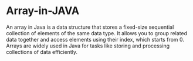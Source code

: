 # Array-in-JAVA
An array in Java is a data structure that stores a fixed-size sequential collection of elements of the same data type. It allows you to group related data together and access elements using their index, which starts from 0. Arrays are widely used in Java for tasks like storing and processing collections of data efficiently.
